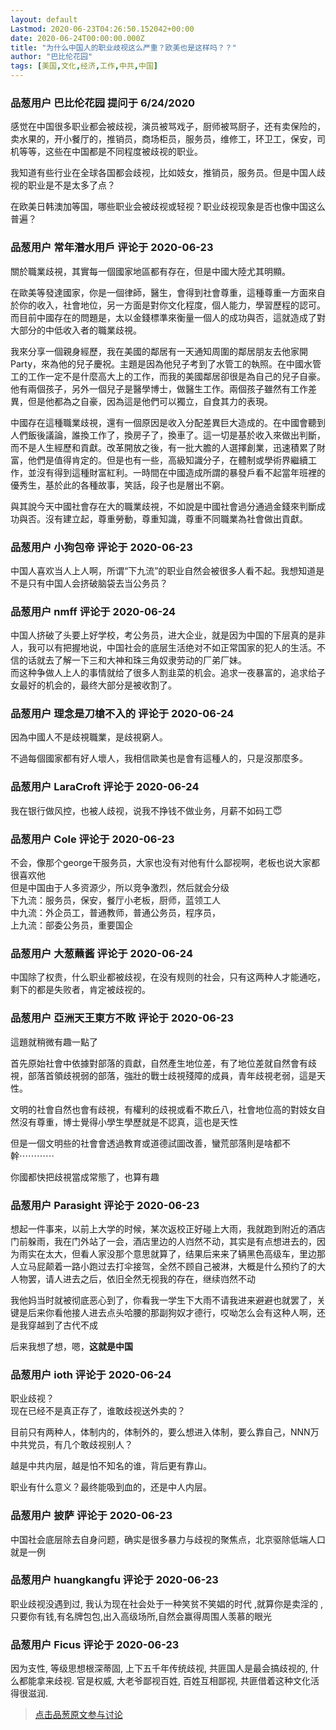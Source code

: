 ```yaml
---
layout: default
Lastmod: 2020-06-23T04:26:50.152042+00:00
date: 2020-06-24T00:00:00.000Z
title: "为什么中国人的职业歧视这么严重？欧美也是这样吗？？"
author: "巴比伦花园"
tags: [美国,文化,经济,工作,中共,中国]
---
```



### 品葱用户 **巴比伦花园** 提问于 6/24/2020
    
感觉在中国很多职业都会被歧视，演员被骂戏子，厨师被骂厨子，还有卖保险的，卖水果的，开小餐厅的，推销员，商场柜员，服务员，维修工，环卫工，保安，司机等等，这些在中国都是不同程度被歧视的职业。  
  
我知道有些行业在全球各国都会歧视，比如妓女，推销员，服务员。但是中国人歧视的职业是不是太多了点？  
  
在欧美日韩澳加等国，哪些职业会被歧视或轻视？职业歧视现象是否也像中国这么普遍？
    
                

### 品葱用户 **常年潛水用戶** 评论于 2020-06-23
        
關於職業歧視，其實每一個國家地區都有存在，但是中國大陸尤其明顯。  
  
在歐美等發達國家，你是一個律師，醫生，會得到社會尊重，這種尊重一方面來自於你的收入，社會地位，另一方面是對你文化程度，個人能力，學習歷程的認可。而目前中國存在的問題是，太以金錢標準來衡量一個人的成功與否，這就造成了對大部分的中低收入者的職業歧視。  
  
我來分享一個親身經歷，我在美國的鄰居有一天通知周圍的鄰居朋友去他家開Party，來為他的兒子慶祝。主題是因為他兒子考到了水管工的執照。在中國水管工的工作一定不是什麼高大上的工作，而我的美國鄰居卻很是為自己的兒子自豪。他有兩個孩子，另外一個兒子是醫學博士，做醫生工作。兩個孩子雖然有工作差異，但是他都為之自豪，因為這是他們可以獨立，自食其力的表現。  
  
中國存在這種職業歧視，還有一個原因是收入分配差異巨大造成的。在中國會聽到人們飯後議論，誰換工作了，換房子了，換車了。這一切是基於收入來做出判斷，而不是人生經歷和貢獻。改革開放之後，有一批大膽的人選擇創業，迅速積累了財富，他們是值得肯定的。但是也有一些，高級知識分子，在體制或學術界繼續工作，並沒有得到這種財富紅利。一時間在中國造成所謂的暴發戶看不起當年班裡的優秀生，基於此的各種故事，笑話，段子也是層出不窮。  
  
與其說今天中國社會存在大的職業歧視，不如說是中國社會過分通過金錢來判斷成功與否。沒有建立起，尊重勞動，尊重知識，尊重不同職業為社會做出貢獻。
        
                

### 品葱用户 **小狗包帝** 评论于 2020-06-23
        
中国人喜欢当人上人啊，所谓“下九流”的职业自然会被很多人看不起。我想知道是不是只有中国人会挤破脑袋去当公务员？
        
                

### 品葱用户 **nmff** 评论于 2020-06-24
        
中国人挤破了头要上好学校，考公务员，进大企业，就是因为中国的下层真的是非人，我可以有把握地说，中国社会的底层生活绝对不如正常国家的犯人的生活。不信的话就去了解一下三和大神和珠三角奴隶劳动的厂弟厂妹。  
而这种争做人上人的事情就给了很多人割韭菜的机会。追求一夜暴富的，追求给子女最好的机会的，最终大部分是被收割了。
        
                

### 品葱用户 **理念是刀槍不入的** 评论于 2020-06-24
        
因為中國人不是歧視職業，是歧視窮人。  
  
不過每個國家都有好人壞人，我相信歐美也是會有這種人的，只是沒那麼多。
        
                

### 品葱用户 **LaraCroft** 评论于 2020-06-24
        
我在银行做风控，也被人歧视，说我不挣钱不做业务，月薪不如码工😇
        
                

### 品葱用户 **Cole** 评论于 2020-06-23
        
不会，像那个george干服务员，大家也没有对他有什么鄙视啊，老板也说大家都很喜欢他  
但是中国由于人多资源少，所以竞争激烈，然后就会分级  
下九流：服务员，保安，餐厅小老板，厨师，蓝领工人  
中九流：外企员工，普通教师，普通公务员，程序员，  
上九流：部委公务员，重要国企
        
                

### 品葱用户 **大葱蘸酱** 评论于 2020-06-24
        
中国除了权贵，什么职业都被歧视，在没有规则的社会，只有这两种人才能通吃，剩下的都是失败者，肯定被歧视的。
        
                

### 品葱用户 **亞洲天王東方不敗** 评论于 2020-06-23
        
這題就稍微有趣一點了  
  
首先原始社會中依據對部落的貢獻，自然產生地位差，有了地位差就自然會有歧視，部落首領歧視弱的部落，強壯的戰士歧視殘障的成員，青年歧視老弱，這是天性。  
  
文明的社會自然也會有歧視，有權利的歧視或看不欺丘八，社會地位高的對妓女自然沒有尊重，博士覺得小學生學歷就是不認真，這也是天性  
  
但是一個文明些的社會會透過教育或道德試圖改善，蠻荒部落則是啥都不幹⋯⋯⋯⋯  
  
你國都快把歧視當成常態了，也算有趣
        
                

### 品葱用户 **Parasight** 评论于 2020-06-23
        
想起一件事来，以前上大学的时候，某次返校正好碰上大雨，我就跑到附近的酒店门前躲雨，我在门外站了一会，酒店里边的人岿然不动，其实是有点想进去的，因为雨实在太大，但看人家没那个意思就算了，结果后来来了辆黑色高级车，里边那人立马屁颠着一路小跑过去打伞接驾，全然不顾自己被淋，大概是什么预约了的大人物罢，请人进去之后，依旧全然无视我的存在，继续岿然不动  
  
我他妈当时就被彻底恶心到了，你看我一学生下大雨不请我进来避避也就罢了，关键是后来你看他接人进去点头哈腰的那副狗奴才德行，哎呦怎么会有这种人啊，还是我穿越到了古代不成  
  
后来我想了想，嗯，**这就是中国**
        
                

### 品葱用户 **ioth** 评论于 2020-06-24
        
职业歧视？  
现在已经不是真正存了，谁敢歧视送外卖的？  
  
目前只有两种人，体制内的，体制外的，要么想进入体制，要么靠自己，NNN万中共党员，有几个敢歧视别人？  
  
越是中共内层，越是怕不知名的谁，背后更有靠山。  
  
职业有什么意义？最终能吸到血的，还是中人内层。
        
                

### 品葱用户 **披萨** 评论于 2020-06-23
        
中国社会底层除去自身问题，确实是很多暴力与歧视的聚焦点，北京驱除低端人口就是一例
        
                

### 品葱用户 **huangkangfu** 评论于 2020-06-23
        
职业歧视没遇到过, 我认为现在社会处于一种笑贫不笑娼的时代 ,就算你是卖淫的 ,只要你有钱,有名牌包包,出入高级场所,自然会赢得周围人羡慕的眼光
        
                

### 品葱用户 **Ficus** 评论于 2020-06-23
        
因为支性, 等级思想根深蒂固, 上下五千年传统歧视, 共匪国人是最会搞歧视的, 什么都能拿来歧视. 官是权威, 大老爷鄙视百姓, 百姓互相鄙视, 共匪借着这种文化活得很滋润.
        
                





> [点击品葱原文参与讨论](https://pincong.rocks/question/27621)

